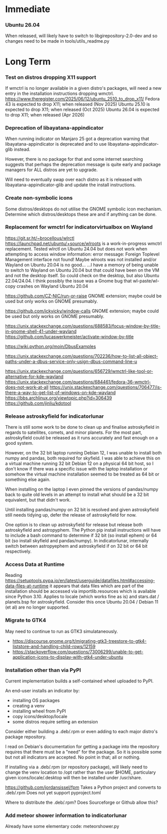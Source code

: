 # Immediate

### Ubuntu 26.04

When released, will likely have to switch to libgirepository-2.0-dev and so
changes need to be made in tools/utils_readme.py


# Long Term

### Test on distros dropping X11 support
If wmctrl is no longer available in a given distro's packages,
will need a new entry in the installation instructions dropping wmctrl.
  https://www.theregister.com/2025/06/12/ubuntu_2510_to_drop_x11/
Fedora 43 is expected to drop X11; when released (Nov 2025)
Ubuntu 25.10 is expected to drop X11; when released (Oct 2025)
Ubuntu 26.04 is expected to drop X11; when released (Apr 2026)


### Deprecation of libayatana-appindicator
When running indicator on Manjaro 25 got a deprecation warning that
libayatana-appindicator is deprecated and to use libayatana-appindicator-glib
instead.

However, there is no package for that and some internet searching suggests
that perhaps the deprecation message is quite early and package managers
for ALL distros are yet to upgrade.

Will need to eventually swap over each distro as it is released with
libayatana-appindicator-glib and update the install instructions.


### Create non-symbolic icons
Some distros/desktops do not utilise the GNOME symbolic icon mechanism.
Determine which distros/desktops these are and if anything can be done.


### Replacement for wmctrl for indicatorvirtualbox on Wayland
https://git.sr.ht/~brocellous/wlrctl
https://launchpad.net/ubuntu/+source/wlroots
is a work-in-progress wmctrl replacement.
Tested wlrctl on Ubuntu 24.04 but does not work when attempting to access
window information:
  error message: Foreign Toplevel Management interface not found!
Maybe wlroots was not installed and/or Wayland on Ubuntu 20.04 is no good...
...I have a memory of being unable to switch to Wayland on Ubuntu 20.04
but that could have been on the VM and not the desktop itself.
So could check on the desktop, but also Ubuntu 22.04/24.04.
I think possibly the issue was a Gnome bug that wl-paste/wl-copy crashes
on Wayland Ubuntu 20.04

https://github.com/CZ-NIC/run-or-raise
GNOME extension; maybe could be used but only works on GNOME presumably.

https://github.com/ickyicky/window-calls
GNOME extension; maybe could be used but only works on GNOME presumably.

https://unix.stackexchange.com/questions/688583/focus-window-by-title-in-gnome-shell-41-under-wayland
https://github.com/lucaswerkmeister/activate-window-by-title

https://wiki.python.org/moin/DbusExamples

https://unix.stackexchange.com/questions/702236/how-to-list-all-object-paths-under-a-dbus-service-only-usign-dbus-command-line-u

https://unix.stackexchange.com/questions/656729/wmctrl-like-tool-or-alternative-for-kde-wayland
https://unix.stackexchange.com/questions/684461/fedora-36-wmctrl-does-not-work-at-all
https://unix.stackexchange.com/questions/706477/is-there-a-way-to-get-list-of-windows-on-kde-wayland
https://bbs.archlinux.org/viewtopic.php?id=306439
https://github.com/jinliu/kdotool


### Release astroskyfield for indicatorlunar

There is still some work to be done to clean up and finalise astroskyfield
in regards to satellites, comets, and minor planets.  For the most part,
astroskyfield could be released as it runs accurately and fast enough on a good
system.

However, on the 32 bit laptop running Debian 12, I was unable to install both
numpy and pandas, both required for skyfield.  I was able to achieve this on a
virtual machine running 32 bit Debian 12 on a physical 64 bit host, so I don't
know if there was a specific issue with the laptop installation or somehow
the virtual machine installation seemed to be treated as 64 bit or something
else again.

When installing on the laptop I even pinned the versions of pandas/numpy back to
quite old levels in an attempt to install what should be a 32 bit equivalent,
but that didn't work.

Until installing pandas/numpy on 32 bit is resolved and given astroskyfield
still needs tidying up, defer the release of astroskyfield for now.

One option is to clean up astroskyfield for release but release both
astroskyfield and astropyphem.  The Python pip install instructions will have
to include a bash command to determine if 32 bit (so install ephem) or 64 bit
(so install skyfield and pandas/numpy).  In indicatorlunar, internally switch
between astropyephem and astroskyfield if on 32 bit or 64 bit respectively.


### Access Data at Runtime
Reading
    https://setuptools.pypa.io/en/latest/userguide/datafiles.html#accessing-data-files-at-runtime
it appears that data files which are part of the installation should be accessed
via importlib.resources which is available since Python 3.10.
Applies to locale (which works fine as is) and stars.dat / planets.bsp for
astroskyfield.
Consider this once Ubuntu 20.04 / Debian 11 (et al) are no longer supported.


### Migrate to GTK4
May need to continue to run as GTK3 simulataneously.
- https://discourse.gnome.org/t/migrating-gtk3-treestore-to-gtk4-liststore-and-handling-child-rows/12159
- https://stackoverflow.com/questions/73006299/unable-to-get-application-icons-to-display-with-gtk4-under-ubuntu


### Installation other than via PyPI
Current implementation builds a self-contained wheel uploaded to PyPI.

An end-user installs an indicator by:
- installing OS packages
- creating a venv
- installing wheel from PyPI
- copy icons/desktop/locale
- some distros require setting an extension

Consider either building a .deb/.rpm or even adding to each major distro's
package repository.

I read on Debian's documentation for getting a package into the repository
requires that there must be a "need" for the package.
So it is possible some but not all indicators are accepted.
No point in that; all or nothing.

If installing via a .deb/.rpm (or repository package), will likely need to
change the venv location to /opt rather than the user $HOME, particulary given
icons/locale/.desktop will then be installed under /usr/share.

https://github.com/jordansissel/fpm
Takes a Python project and converts to .deb/.rpm
Does not yet support pyproject.toml

Where to distribute the .deb/.rpm?  Does Sourceforge or Github allow this?


### Add meteor shower information to indicatorlunar
Already have some elementary code: meteorshower.py
